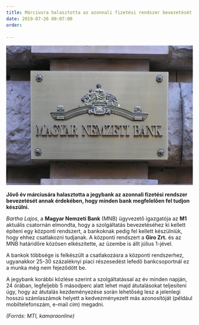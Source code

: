 ```yaml
---
title: Márciusra halasztotta az azonnali fizetési rendszer bevezetését az MNB
date: 2019-07-26 00:07:00
order: 

---
```

![](/uploads/MNB_logo.jpg)

**Jövő év márciusára halasztotta a jegybank az azonnali fizetési rendszer bevezetését annak érdekében, hogy minden bank megfelelően fel tudjon készülni.**

_Bartha Lajos_, a **Magyar Nemzeti Bank** (MNB) ügyvezető igazgatója az **M1** aktuális csatornán elmondta, hogy a szolgáltatás bevezetéséhez ki kellett építeni egy központi rendszert, a bankoknak pedig fel kellett készülniük, hogy ehhez csatlakozni tudjanak. A központi rendszert a **Giro Zrt.** és az MNB határidőre közösen elkészítette, az üzembe is állt július 1-jével.

A bankok többsége is felkészült a csatlakozásra a központi rendszerhez, ugyanakkor 25-30 százaléknyi piaci részesedést lefedő bankcsoportnál ez a munka még nem fejeződött be.

A jegybank korábbi közlése szerint a szolgáltatással az év minden napján, 24 órában, legfeljebb 5 másodperc alatt lehet majd átutalásokat teljesíteni úgy, hogy az átutalás kezdeményezése során lehetőség lesz a jelenlegi hosszú számlaszámok helyett a kedvezményezett más azonosítóját (például mobiltelefonszám, e-mail cím) megadni.

_(Forrás: MTI, kamaraonline)_